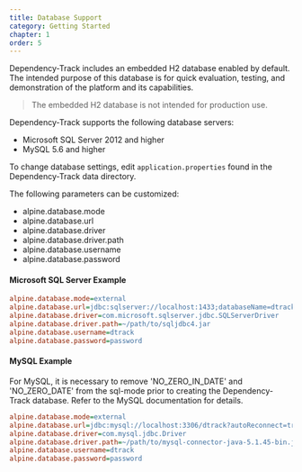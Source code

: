 ```yaml
---
title: Database Support
category: Getting Started
chapter: 1
order: 5
---
```


Dependency-Track includes an embedded H2 database enabled by default. The intended purpose of this 
database is for quick evaluation, testing, and demonstration of the platform and its capabilities. 

> The embedded H2 database is not intended for production use.

Dependency-Track supports the following database servers:
* Microsoft SQL Server 2012 and higher
* MySQL 5.6 and higher


To change database settings, edit `application.properties` found in the Dependency-Track data directory.

 
The following parameters can be customized:
* alpine.database.mode
* alpine.database.url
* alpine.database.driver
* alpine.database.driver.path
* alpine.database.username
* alpine.database.password

#### Microsoft SQL Server Example

```ini
alpine.database.mode=external
alpine.database.url=jdbc:sqlserver://localhost:1433;databaseName=dtrack
alpine.database.driver=com.microsoft.sqlserver.jdbc.SQLServerDriver
alpine.database.driver.path=~/path/to/sqljdbc4.jar
alpine.database.username=dtrack
alpine.database.password=password
```

#### MySQL Example

For MySQL, it is necessary to remove 'NO_ZERO_IN_DATE' and 'NO_ZERO_DATE' from the sql-mode prior
to creating the Dependency-Track database. Refer to the MySQL documentation for details.

```ini
alpine.database.mode=external
alpine.database.url=jdbc:mysql://localhost:3306/dtrack?autoReconnect=true&useSSL=false
alpine.database.driver=com.mysql.jdbc.Driver
alpine.database.driver.path=~/path/to/mysql-connector-java-5.1.45-bin.jar
alpine.database.username=dtrack
alpine.database.password=password
```
